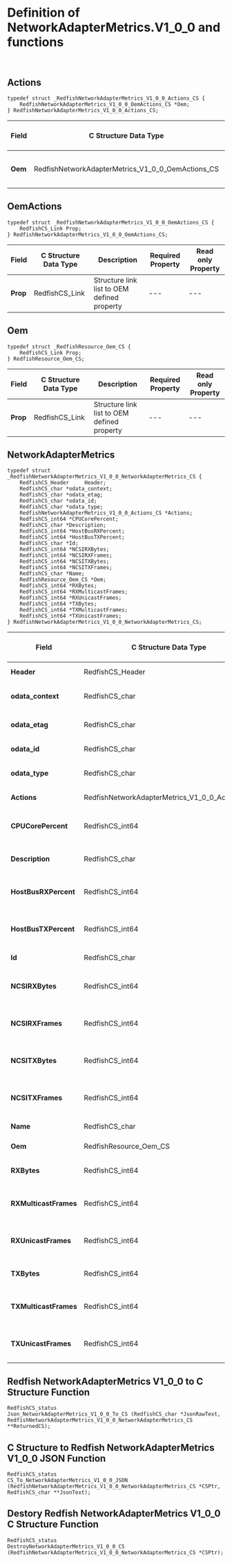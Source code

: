 # Definition of NetworkAdapterMetrics.V1_0_0 and functions<br><br>

## Actions
    typedef struct _RedfishNetworkAdapterMetrics_V1_0_0_Actions_CS {
        RedfishNetworkAdapterMetrics_V1_0_0_OemActions_CS *Oem;
    } RedfishNetworkAdapterMetrics_V1_0_0_Actions_CS;

|Field |C Structure Data Type|Description |Required Property|Read only Property
| ---  | --- | --- | --- | ---
|**Oem**|RedfishNetworkAdapterMetrics_V1_0_0_OemActions_CS| Structure points to **Oem** property.| No| No


## OemActions
    typedef struct _RedfishNetworkAdapterMetrics_V1_0_0_OemActions_CS {
        RedfishCS_Link Prop;
    } RedfishNetworkAdapterMetrics_V1_0_0_OemActions_CS;

|Field |C Structure Data Type|Description |Required Property|Read only Property
| ---  | --- | --- | --- | ---
|**Prop**|RedfishCS_Link| Structure link list to OEM defined property| ---| ---


## Oem
    typedef struct _RedfishResource_Oem_CS {
        RedfishCS_Link Prop;
    } RedfishResource_Oem_CS;

|Field |C Structure Data Type|Description |Required Property|Read only Property
| ---  | --- | --- | --- | ---
|**Prop**|RedfishCS_Link| Structure link list to OEM defined property| ---| ---


## NetworkAdapterMetrics
    typedef struct _RedfishNetworkAdapterMetrics_V1_0_0_NetworkAdapterMetrics_CS {
        RedfishCS_Header     Header;
        RedfishCS_char *odata_context;
        RedfishCS_char *odata_etag;
        RedfishCS_char *odata_id;
        RedfishCS_char *odata_type;
        RedfishNetworkAdapterMetrics_V1_0_0_Actions_CS *Actions;
        RedfishCS_int64 *CPUCorePercent;
        RedfishCS_char *Description;
        RedfishCS_int64 *HostBusRXPercent;
        RedfishCS_int64 *HostBusTXPercent;
        RedfishCS_char *Id;
        RedfishCS_int64 *NCSIRXBytes;
        RedfishCS_int64 *NCSIRXFrames;
        RedfishCS_int64 *NCSITXBytes;
        RedfishCS_int64 *NCSITXFrames;
        RedfishCS_char *Name;
        RedfishResource_Oem_CS *Oem;
        RedfishCS_int64 *RXBytes;
        RedfishCS_int64 *RXMulticastFrames;
        RedfishCS_int64 *RXUnicastFrames;
        RedfishCS_int64 *TXBytes;
        RedfishCS_int64 *TXMulticastFrames;
        RedfishCS_int64 *TXUnicastFrames;
    } RedfishNetworkAdapterMetrics_V1_0_0_NetworkAdapterMetrics_CS;

|Field |C Structure Data Type|Description |Required Property|Read only Property
| ---  | --- | --- | --- | ---
|**Header**|RedfishCS_Header|Redfish C structure header|---|---
|**odata_context**|RedfishCS_char| String pointer to **@odata.context** property.| No| No
|**odata_etag**|RedfishCS_char| String pointer to **@odata.etag** property.| No| No
|**odata_id**|RedfishCS_char| String pointer to **@odata.id** property.| Yes| No
|**odata_type**|RedfishCS_char| String pointer to **@odata.type** property.| Yes| No
|**Actions**|RedfishNetworkAdapterMetrics_V1_0_0_Actions_CS| Structure points to **Actions** property.| No| No
|**CPUCorePercent**|RedfishCS_int64| 64-bit long long interger pointer to **CPUCorePercent** property.| No| Yes
|**Description**|RedfishCS_char| String pointer to **Description** property.| No| Yes
|**HostBusRXPercent**|RedfishCS_int64| 64-bit long long interger pointer to **HostBusRXPercent** property.| No| Yes
|**HostBusTXPercent**|RedfishCS_int64| 64-bit long long interger pointer to **HostBusTXPercent** property.| No| Yes
|**Id**|RedfishCS_char| String pointer to **Id** property.| Yes| Yes
|**NCSIRXBytes**|RedfishCS_int64| 64-bit long long interger pointer to **NCSIRXBytes** property.| No| Yes
|**NCSIRXFrames**|RedfishCS_int64| 64-bit long long interger pointer to **NCSIRXFrames** property.| No| Yes
|**NCSITXBytes**|RedfishCS_int64| 64-bit long long interger pointer to **NCSITXBytes** property.| No| Yes
|**NCSITXFrames**|RedfishCS_int64| 64-bit long long interger pointer to **NCSITXFrames** property.| No| Yes
|**Name**|RedfishCS_char| String pointer to **Name** property.| Yes| Yes
|**Oem**|RedfishResource_Oem_CS| Structure points to **Oem** property.| No| No
|**RXBytes**|RedfishCS_int64| 64-bit long long interger pointer to **RXBytes** property.| No| Yes
|**RXMulticastFrames**|RedfishCS_int64| 64-bit long long interger pointer to **RXMulticastFrames** property.| No| Yes
|**RXUnicastFrames**|RedfishCS_int64| 64-bit long long interger pointer to **RXUnicastFrames** property.| No| Yes
|**TXBytes**|RedfishCS_int64| 64-bit long long interger pointer to **TXBytes** property.| No| Yes
|**TXMulticastFrames**|RedfishCS_int64| 64-bit long long interger pointer to **TXMulticastFrames** property.| No| Yes
|**TXUnicastFrames**|RedfishCS_int64| 64-bit long long interger pointer to **TXUnicastFrames** property.| No| Yes
## Redfish NetworkAdapterMetrics V1_0_0 to C Structure Function
    RedfishCS_status
    Json_NetworkAdapterMetrics_V1_0_0_To_CS (RedfishCS_char *JsonRawText, RedfishNetworkAdapterMetrics_V1_0_0_NetworkAdapterMetrics_CS **ReturnedCS);

## C Structure to Redfish NetworkAdapterMetrics V1_0_0 JSON Function
    RedfishCS_status
    CS_To_NetworkAdapterMetrics_V1_0_0_JSON (RedfishNetworkAdapterMetrics_V1_0_0_NetworkAdapterMetrics_CS *CSPtr, RedfishCS_char **JsonText);

## Destory Redfish NetworkAdapterMetrics V1_0_0 C Structure Function
    RedfishCS_status
    DestroyNetworkAdapterMetrics_V1_0_0_CS (RedfishNetworkAdapterMetrics_V1_0_0_NetworkAdapterMetrics_CS *CSPtr);

